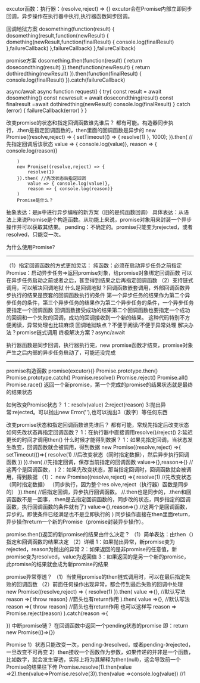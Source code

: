 excutor函数：执行器：(resolve,reject) => {}
excutor会在Promise内部立即同步回调，异步操作在执行器中执行,执行器函数同步回调。
     
回调地狱方案
     dosomething(function(result) {
         dosomething(result,function(newResult) {
             domething(newResult,function(finalResult) {
                 console.log(finalResult)
             },failureCallback)
         },failureCallback)
     },failureCallback)

promise方案
     dosomething.then(function(result) {
         return dosecondthing(result)
     }).then(function(newResult) {
         return dothiredthing(newResult)
     }).then(function(finalResult) {
         console.log(finalResult)
     }).catch(failureCallback)

async/await
     async function request() {
         try{
             const result = await dosomething()
             const newresult = await dosecondthing(result)
             const finalresult =await dothiredthing(newResult)
              console.log(finalResult)
         } catch (error) {
             failureCallback(error)
         }
     }

改变promise的状态和指定回调函数谁先谁后？
  都有可能。构造器同步执行，.then是指定回调函数的，then里面的回调函数是异步的
        new Promise((resolve,reject) => {
            setTimeout(() => {
                resolve(1)
            }, 1000);
        }).then( //先指定回调后该状态
            value => { console.log(value)},
            reason => { console.log(reason)}

        )
        new Promise((resolve,reject) => {
            resolve(1)
        }).then( //先改状态后指定回调
            value => { console.log(value)},
            reason => { console.log(reason)}
        )
        Promise是什么？
抽象表达：是js中进行异步编程的新方案（旧的是纯函数回调）
具体表达：从语法上来说Promise是个构造函数。从功能上来说，promise对象用来封装一个异步操作并可以获取其结果。
pending：不确定的。promise只能变为rejected，或者resolved，只能变一次。

为什么使用Promise? 
**********************
（1）指定回调函数的方式更加灵活：
   纯函数：必须在启动异步任务之前指定
   Promise：启动异步任务=>返回promise对象，给promise对象绑定回调函数
            可以在异步任务启动之前或者之后，甚至得到结果之后再指定回调函数
（2）支持链式调用，可以解决回调地狱
    什么是回调地狱？回调函数嵌套调用，外部回调函数异步执行的结果是嵌套的回调函数执行的条件
         第一个异步任务的结果作为第二个异步任务的条件，第三个异步任务的结果作为第二个异步任务的条件，一个异步任务要指定一个回调函数
         回调函数接受成功的结果第二个回调函数也要指定一个成功的回调和一个失败的回调，成功的回调接收到一个新的结果。
         这种代码特别不方便阅读，异常处理也比较麻烦
    回调地狱缺点？不便于阅读/不便于异常处理
    解决办法？promise链式调用
    终极解决方案？async/await

执行器函数是同步回调，执行器执行完，new promise函数才结束，promise对象产生之后内部的异步任务启动了，可能还没完成
**************************
promise构造函数 promise(excutor){}
Promise.prototype.then()
Promise.prototype.catch()
Promise.resolve()
Promise.reject()
Promise.all()
Promise.race() 返回一个新promise，第一个完成的promise的结果状态就是最终的结果状态

如何改变Promise状态？
 1：resolv(value)
 2:reject(reason)
 3:抛出异常:rejected。可以抛出new Error(''),也可以抛出3（数字）等任何东西


改变promise状态和指定回调函数谁先谁后？
都有可能，常规先指定后改变状态
如何先改状态再指定回调函数？
1：在执行器中直接调用resolve()/reject()
2:延迟更长的时间才调用then()
什么时候才能得到数据？
1：如果先指定回调，当状态发生改变，回调函数就会被调用，得到数据
new Promise((resolve,reject) =>{
   setTimeout(()=>{
      resolve(1) //后改变状态（同时指定数据），然后异步执行回调函数
   })
}).then( //先指定回调，保存当前指定的回调函数
    value=>{},reason=>{} //这两个是回调函数，
    )
2：如果先改变状态，那当指定回调时，回调函数就会被调用，得到数据
（1）：
new Promise((resolve,reject) =>{
      resolve(1) //先改变状态（同时指定数据） （同步执行，因为整个res
      olve,reject（执行器）函数是同步的）
}).then( //后指定回调，异步执行回调函数。
//.then也是同步的，.then和回调函数不是一回事，.then是去指定回调函数的，同步改的状态，同步指定的回调函数，执行回调函数的条件就有了)
    value=>{},reason=>{} //这两个是回调函数，异步的。即使条件已经满足也不是立即执行的
    )
同步操作直接在then里面return，异步操作return一个新的Promise（promise封装异步操作）。


promise.then()返回的新promise的结果由什么决定？
（1）简单表达：由then（）指定和回调函数的结果决定
（2）详细
   1：如果抛出异常，新promise变为rejected，reason为抛出的异常
   2：如果返回的是非promise的任意值，新promise变为resolved，value为返回值
   3：如果返回的是另一个新的promise，此promise的结果就会成为新promise的结果

promise异常穿透？
（1）当使用promise的then链式调用时，可以在最后指定失败的回调函数
（2）前面任何操作出现异常，都会传到最后失败的回调中处理
new Promise((resolve,reject) => {
   resolve(1)
}).then(
   value =>{},
 //默认写法  reason =>{ throw reason} //箭头也有return作用
).then(
   value =>{},
 //默认写法  reason =>{ throw reason} //箭头也有return作用 也可以这样写 reason => Promise.reject(reason)
).catch(reason =>{

})
中断promise链？
在回调函数中返回一个pending状态的promise   即：return new Promise(()=>{})


Promise
1）状态只能改变一次，pending-》resolved，或者pending-》rejected，一旦改变不可再变
2）then接收一个函数作为参数，如果传递的并非是一个函数，比如数字，就会发生穿透，实际上将为其解释为then(null)，这会导致前一个Promise的结果往下传
Promise.resolve(1).then(value =>2).then(value=>Promise.resolve(3)).then(value =>console.log(value)) //1